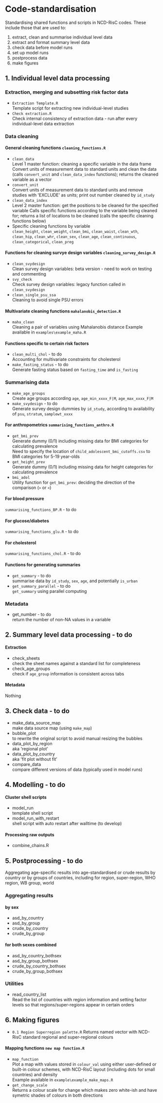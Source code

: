 # Code-standardisation
Standardising shared functions and scripts in NCD-RisC codes. These include those that are used to:
1. extract, clean and summarise individual level data
2. extract and format summary level data
3. check data before model runs
4. set up model runs
5. postprocess data
6. make figures

## 1. Individual level data processing

### Extraction, merging and subsetting risk factor data
* `Extraction Template.R`  
Template script for extracting new individual-level studies
* `Check extraction.R`  
Check internal consistency of extraction data - run after every individual-level data extraction

### Data cleaning  
#### General cleaning functions `cleaning_functions.R`
* `clean_data`  
Level 1 master function: cleaning a specific variable in the data frame
Convert units of measurement data to standard units and clean the data (calls `convert_unit` and `clean_data_index` functions); returns the cleaned variable as a vector
* `convert_unit`  
Convert units of measurement data to standard units and remove studies with 'EXCLUDE' as units; print out number cleaned by `id_study`
* `clean_data_index`  
Level 2 master function: get the positions to be cleaned for the specified variable
Calls specific functions according to the variable being cleaned for; returns a list of locations to be cleaned (calls the specific cleaning functions below)
* Specific cleaning functions by variable  
`clean_height`, 
`clean_weight`, 
`clean_bmi`, 
`clean_waist`, 
`clean_wth`, 
`clean_hip`, 
`clean_whr`, 
`clean_sex`, 
`clean_age`, 
`clean_continuous`, 
`clean_categorical`,
`clean_preg`  

#### Functions for cleaning survye design variables `cleaning_survey_design.R`
* `clean_svydesign`  
Clean survey design variables: beta version - need to work on testing and commenting
* `svy_check`  
Check survey design variables: legacy function called in `clean_svydesign`
* `clean_single_psu_ssa`  
Cleaning to avoid single PSU errors

#### Multivariate cleaning functions `mahalanobis_detection.R`
* `maha_clean`  
Cleaning a pair of variables using Mahalanobis distance
Example available in `examples\example_maha.R`  

#### Functions specific to certain risk factors
* `clean_multi_chol` - to do  
Accounting for multivariate constraints for cholesterol
* `make_fasting_status` - to do  
Generate fasting status based on `fasting_time` and `is_fasting`

### Summarising data  
* `make_age_groups`  
Create age groups according `age`, `age_min_xxxx_F|M`, `age_max_xxxx_F|M`
* `make_svydesign` - to do  
Generate survey design dummies by `id_study`, according to availability of `psu`, `stratum`, `samplewt_xxxx`

#### For anthropometrics `summarising_functions_anthro.R`  
* `get_bmi_prev`  
Generate dummy (0/1) including missing data for BMI categories for calculating prevalence  
Need to specify the location of `child_adolescent_bmi_cutoffs.csv` to BMI categories for 5-19 year-olds  
* `get_height_prev`  
Generate dummy (0/1) including missing data for height categories for calculating prevalence  
* `bmi_adol`  
Utility function for `get_bmi_prev`: deciding the direction of the comparison (`>` or `<`)  

#### For blood pressure
`summarising_functions_BP.R` - to do  

#### For glucose/diabetes
`summarising_functions_glu.R` - to do  

#### For cholesterol
`summarising_functions_chol.R` - to do  

#### Functions for generating summaries
* `get_summary` - to do  
summarise data by `id_study`, `sex`, `age`, and potentially `is_urban`
* `get_summary_parallel` - to do  
`get_summary` using parallel computing

### Metadata
* get_number - to do  
return the number of non-NA values in a variable

## 2. Summary level data processing - to do

#### Extraction
* check_sheets  
check the sheet names against a standard list for completeness
* check_age_groups  
check if `age_group` information is consistent across tabs

#### Metadata
Nothing

## 3. Check data - to do
* make_data_source_map  
make data source map (using `make_map`)
* bubble_plot  
to rewrite the original script to avoid manual resizing the bubbles
* data_plot_by_region  
aka 'regional plot'
* data_plot_by_country  
aka 'fit plot without fit'
* compare_data  
compare different versions of data (typically used in model runs)

## 4. Modelling - to do 

#### Cluster shell scripts
* model_run  
template shell script
* model_run_with_restart  
shell script with auto restart after walltime (to develop)

#### Processing raw outputs
* combine_chains.R

## 5. Postprocessing - to do

Aggregating age-specific results into age-standardised or crude results
by country or by groups of countries,
including for region, super-region, WHO region, WB group, world

### Aggregating results

#### by sex
* asd_by_country
* asd_by_group  
* crude_by_country
* crude_by_group  

#### for both sexes combined
* asd_by_country_bothsex
* asd_by_group_bothsex  
* crude_by_country_bothsex
* crude_by_group_bothsex  

### Utilities
* read_country_list  
Read the list of countries with region information and setting factor levels so that regions/super-regions appear in certain orders

## 6. Making figures
* `0.1 Region Superregion palette.R`
Returns named vector with NCD-RisC standard regional and super-regional colours

#### Mapping functions `new map function.R`
* `map_function`  
Plot a map with values stored in `colour_val` using either user-defined or built-in colour schemes, with NCD-RisC layout (including dots for small countries) and density  
Example available in `example\example_make_maps.R`
* `get_change_scale`  
Returns a colour scale for change which makes zero white-ish and have symetric shades of colours in both directions
